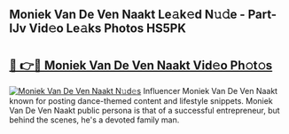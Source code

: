 ## Moniek Van De Ven Naakt Le𝚊k𝚎d N𝚞𝚍e - Part-lJv Vid𝚎o Le𝚊ks Photos HS5PK

# <h2><a href="http://fb8rur.evod.top/?m=Moniek+Van+De+Ven+Naakt">🔗 👉🔴 Moniek Van De Ven Naakt Vid𝚎o Ph𝚘t𝚘s</a></h2>

[![Moniek Van De Ven Naakt N𝚞d𝚎s](https://i.imgur.com/8V9OHl7.gif)](http://fb8rur.evod.top/?m=Moniek+Van+De+Ven+Naakt)
Influencer Moniek Van De Ven Naakt known for posting dance-themed content and lifestyle snippets. Moniek Van De Ven Naakt public persona is that of a successful entrepreneur, but behind the scenes, he's a devoted family man. 
